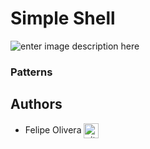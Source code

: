 ﻿# Simple Shell
![enter image description here](https://imgs.search.brave.com/H2TZN8Lm9M-v-BHpagnF5fXKHKTiMlMOvhlGoPZLUvo/rs:fit:860:0:0/g:ce/aHR0cHM6Ly93d3cu/bWVtZWNyZWF0b3Iu/b3JnL3N0YXRpYy9p/bWFnZXMvbWVtZXMv/NTMyMTc4OC5qcGc)

### Patterns 
	

## Authors

* Felipe Olivera <a href="https://github.com/Teby4" rel="nofollow"><img align="center" alt="github" src="https://www.vectorlogo.zone/logos/github/github-tile.svg" height="24" /></a>
